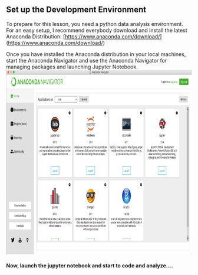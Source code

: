 ## Set up the Development Environment
To prepare for this lesson, you need a python data analysis environment. For an easy setup, I recommend everybody download and install the latest Anaconda Distribution:
[https://www.anaconda.com/download/] (https://www.anaconda.com/download/) 

Once you have installed the Anaconda distribution in your local machines, start the Anaconda Navigator and use the Anaconda Navigator for managing packages and launching Jupyter Notebook. 
<img src = "anaconda-navigator.png" width = 800 height= 500>

#### Now, launch the jupyter notebook and start to code and analyze....
